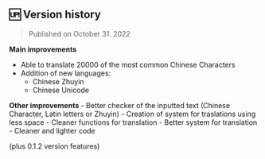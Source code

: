 
## 🆙 Version history

> Published on October 31. 2022
> 

**Main improvements**

- Able to translate 20000 of the most common Chinese Characters
- Addition of new languages:
    - Chinese Zhuyin
    - Chinese Unicode
    
**Other improvements**
    - Better checker of the inputted text (Chinese Character, Latin letters or Zhuyin)
    - Creation of system for traslations using less space
    - Cleaner functions for translation
    - Better system for translation
    - Cleaner and lighter code

(plus 0.1.2 version features)
